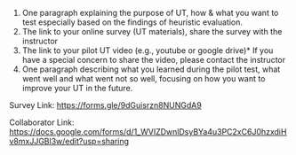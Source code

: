 1. One paragraph explaining the purpose of UT, how & what you want to test especially based on the findings of heuristic evaluation. 
2. The link to your online survey (UT materials), share the survey with the instructor
3. The link to your pilot UT video (e.g., youtube or google drive)* If you have a special concern to share the video, please contact the instructor
4. One paragraph describing what you learned during the pilot test, what went well and what went not so well, focusing on how you want to improve your UT in the future.

Survey Link: https://forms.gle/9dGuisrzn8NUNGdA9

Collaborator Link: https://docs.google.com/forms/d/1_WVIZDwnlDsyBYa4u3PC2xC6J0hzxdiHv8mxJJGBl3w/edit?usp=sharing
